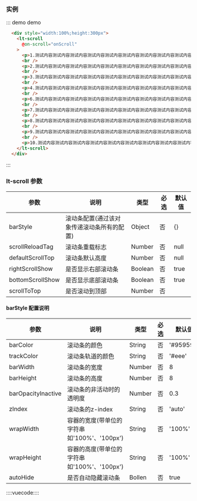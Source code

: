 ### 实例

::: demo demo

```html
  <div style="width:100%;height:300px">
    <lt-scroll
      @on-scroll="onScroll"
    >
      <p>1.测试内容测试内容测试内容测试内容测试内容测试内容测试内容测试内容测试内容</p>
      <br />
      <p>2.测试内容测试内容测试内容测试内容测试内容测试内容测试内容测试内容测试内容</p>
      <br />
      <p>3.测试内容测试内容测试内容测试内容测试内容测试内容测试内容测试内容测试内容</p>
      <br />
      <p>4.测试内容测试内容测试内容测试内容测试内容测试内容测试内容测试内容测试内容</p>
      <br />
      <p>6.测试内容测试内容测试内容测试内容测试内容测试内容测试内容测试内容测试内容</p>
      <br />
      <p>7.测试内容测试内容测试内容测试内容测试内容测试内容测试内容测试内容测试内容</p>
      <br />
      <p>8.测试内容测试内容测试内容测试内容测试内容测试内容测试内容测试内容测试内容</p>
      <br />
      <p>9.测试内容测试内容测试内容测试内容测试内容测试内容测试内容测试内容测试内容</p>
      <br />
      <p>10.测试内容测试内容测试内容测试内容测试内容测试内容测试内容测试内容测试内容</p>
    </lt-scroll>
  </div>
```

:::

### lt-scroll 参数

| 参数             | 说明                                       | 类型   | 必选 | 默认值 |
| ---------------- | ------------------------------------------ | ------ | ---- | ------ |
| barStyle         | 滚动条配置(通过该对象传递滚动条所有的配置) | Object | 否   | {}     |
| scrollReloadTag  | 滚动条重载标志                             | Number | 否   | null   |
| defaultScrollTop | 滚动条默认高度                             | Number | 否   | null   |
| rightScrollShow | 是否显示右部滚动条                             | Boolean | 否   | true   |
| bottomScrollShow | 是否显示底部滚动条                             | Boolean | 否   | true   |
| scrollToTop | 是否滚动到顶部                             | Number | 否   |    |

#### barStyle 配置说明

参数|说明|类型|必选|默认值
--------|--------|--------|--------|--------
barColor|滚动条的颜色|String|否|'#959595'
trackColor|滚动条轨道的颜色|String|否|'#eee'
barWidth|滚动条的宽度|Number|否|8
barHeight|滚动条的高度|Number|否|8
barOpacityInactive|滚动条的非活动时的透明度|Number|否|0.3
zIndex|滚动条的z-index|String|否|'auto'
wrapWidth|容器的宽度(带单位的字符串如'100%'、'100px')|String|否|'100%'
wrapHeight|容器的高度(带单位的字符串如'100%'、'100px')|String|否|'100%'
autoHide|是否自动隐藏滚动条|Bollen|否|true

::::vuecode::::
<script>
export default {
  methods: {
    onScroll(eve) {
      console.log(eve)
    }
  }
}
</script>
<style lang="less" scoped>

</style>